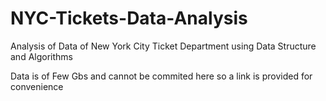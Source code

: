 # NYC-Tickets-Data-Analysis
Analysis of Data of New York City Ticket Department using Data Structure and Algorithms

Data is of Few Gbs and cannot be commited here so a link is provided for convenience
